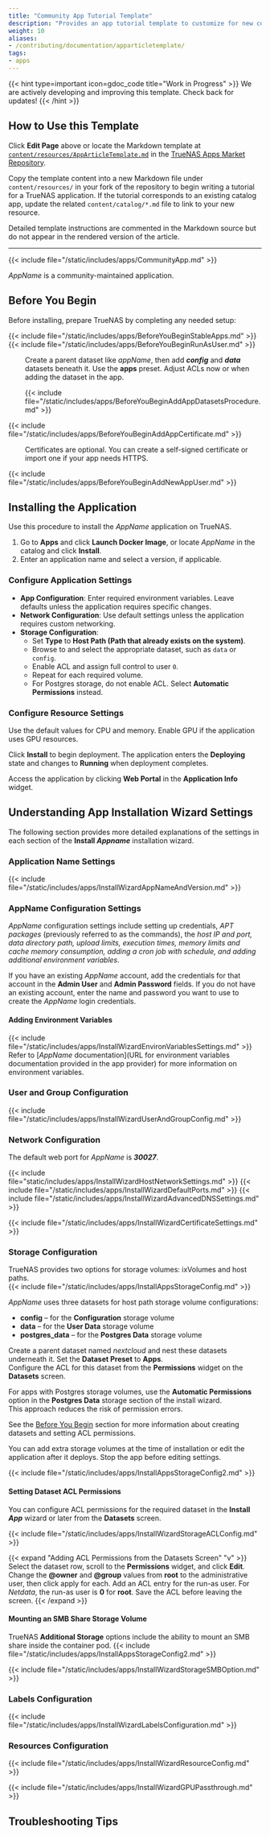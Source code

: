 ```yaml
---
title: "Community App Tutorial Template"
description: "Provides an app tutorial template to customize for new community-maintained app tutorials."
weight: 10
aliases:
- /contributing/documentation/apparticletemplate/
tags:
- apps
---
```


{{< hint type=important icon=gdoc_code title="Work in Progress" >}}
We are actively developing and improving this template.
Check back for updates!
{{< /hint >}}

## How to Use this Template

Click **Edit Page** above or locate the Markdown template at [`content/resources/AppArticleTemplate.md`](https://github.com/truenas/apps-web/blob/main/content/resources/AppArticleTemplate.md) in the [TrueNAS Apps Market Repository](https://github.com/truenas/apps-web).

Copy the template content into a new Markdown file under `content/resources/` in your fork of the repository to begin writing a tutorial for a TrueNAS application. If the tutorial corresponds to an existing catalog app, update the related `content/catalog/*.md` file to link to your new resource.

Detailed template instructions are commented in the Markdown source but do not appear in the rendered version of the article.

<!-- BEGIN GENERAL INSTRUCTIONS -->
<!-- Use this template as a guide when creating a new application tutorial.

Feel free to change standard article content by adding or removing sections to fit the app installation process.
Change the front matter <file>description:</file> parameter at the top of the article to suit the subject and content of the new tutorial.
Description text must not exceed 160 alphanumeric or special characters, including spaces between characters.
After updating content, delete commented-out sections providing instructions for using this template when they are no longer needed.
When documenting a **Community** train app, not delete any of the commented-out instructions in the COMMUNITY APP INTRO SNIPPETS section below. 

**Formatting Tips for Content Development**
Standard text emphasis:
* Apply **Bold** to UI elements seen on the screen, including field, button, and navigation option names, other descriptions, etc.
  Use double asterisks preceding and following the name or text string to make it bold.
  Do not use bold in code strings.

* Apply *Italics* to any variable.
  Use single asterisks preceding and following the name or text string to make it italics.
  If using a variable in a code example, use the HTML tags <i></i> and not the Markdown tags.

* Apply HTML file tags <file></file> when entering a path to a file or file name, for example <file>iso</file>.

* Apply HTML keyboard tags <kbd></kbd> to keys on a keyboard, such as <kbd>Enter</kbd>.

When entering commands, command strings, or code blocks:

* Apply backticks(`string`) or HTML <code>string</code> tags to format command strings or output.
  
* Apply HTML <code></code> tags to strings with variables.

  * Do not enclose variables in angle or square brackets as these can also be part of command syntax.

  * Do not enter variables in all caps unless the command requires entering the value in all caps.

To create a code block, either use three backticks on the line before and after the content block, or use the HTML code tags.

Refer to the [Contributing to Apps]({{< ref "/contributing/applications" >}}) article for more information on using the template. -->
<!-- /END GENERAL INSTRUCTIONS -->
---
<!-- BEGIN TEMPLATE -->

<!-- BEGIN FRONTMATTER -->
<!-- If creating a new app tutorial instead of modifying the existing frontmatter at the top of this template article, uncomment and include the following frontmatter, including the three hyphens (---) before and after the text.
Modify AppName and keywords to reflect the app you are documenting. Replace AppName with the name of the app you are documenting.
Leave weight undefined to allow for alphabetical sorting.
tags are search tags for internal Docs Hub searches.
keywords are search tags for the article to assist with Internet searches. -->
<!--
---
title: "APP_NAME Deployment"
description: "Provides installation instructions for the APP_NAME application in TrueNAS."
related_app: "/catalog/APP_NAME"
GeekdocShowEdit: true
geekdocEditPath: "edit/main/content/resources/FILE-NAME.md"
tags:
- apps
---
-->
<!-- /END FRONTMATTER -->

<!-- BEGIN COMMUNITY APP INTRO SNIPPETS -->
<!-- Include the following snippets and commented out instructions in all **Community** train app tutorials.
Choose to expose or comment out the CommunityPleaseExpand.md and CommunityPleaseImprove.md snippets as is applicable for the current tutorial. -->
<!-- DO NOT DELETE COMMUNITY APP INTRO SNIPPETS -->

{{< include file="/static/includes/apps/CommunityApp.md" >}}

<!-- Expose the following snippet if your suggested changes to this Community app documentation provide a complete installation tutorial. Leave exposed if you are proposing a partial expansion of the content, but further work is needed. -->
<!-- {{< include file="/static/includes/apps/CommunityPleaseExpand.md" >}}

<!-- Expose the following snippet if you suspect this Community app documentation is out of date, inaccurate, or needs further improvement -->
<!--{{< include file="/static/includes/apps/CommunityPleaseImprove.md" >}}-->
<!-- /END COMMUNITY APP INTRO SNIPPETS -->

*AppName* is a community-maintained application.
<!-- Enter a description of this app that includes common or specific uses for it. Also, include any links to documentation created by the application developer.
For example: 
*AppName* provides a [Quickstart Setup Guide](https://docs.appName/setup) with step-by-step instructions to help users create a *AppName* node. -->

## Before You Begin
<!-- Briefly list any steps required before installing the app.
Include things like setting up datasets, creating credentials, certificates, or accounts the app needs. Focus only on what’s essential.

Keep it short and app-specific. For example: -->

Before installing, prepare TrueNAS by completing any needed setup:

{{< include file="/static/includes/apps/BeforeYouBeginStableApps.md" >}}
{{< include file="/static/includes/apps/BeforeYouBeginRunAsUser.md" >}}

<!-- Dataset setup example -->
<p style="margin-left: 33px">Create a parent dataset like <i>appName</i>, then add <b><i>config</i></b> and <b><i>data</i></b> datasets beneath it.
Use the <b>apps</b> preset. Adjust ACLs now or when adding the dataset in the app.</p>

<div style="margin-left: 33px">{{< include file="/static/includes/apps/BeforeYouBeginAddAppDatasetsProcedure.md" >}}</div>

<!-- Add this only if needed -->
{{< include file="/static/includes/apps/BeforeYouBeginAddAppCertificate.md" >}}

<p style="margin-left: 33px">Certificates are optional. You can create a self-signed certificate or import one if your app needs HTTPS.</p>

{{< include file="/static/includes/apps/BeforeYouBeginAddNewAppUser.md" >}}

<!-- Add any extra prerequisites specific to your app here -->

## Installing the Application

Use this procedure to install the *AppName* application on TrueNAS.

1. Go to **Apps** and click **Launch Docker Image**, or locate *AppName* in the catalog and click **Install**.
2. Enter an application name and select a version, if applicable.

### Configure Application Settings

- **App Configuration**: Enter required environment variables. Leave defaults unless the application requires specific changes.
- **Network Configuration**: Use default settings unless the application requires custom networking.
- **Storage Configuration**:
  - Set **Type** to **Host Path (Path that already exists on the system)**.
  - Browse to and select the appropriate dataset, such as `data` or `config`.
  - Enable ACL and assign full control to user `0`.
  - Repeat for each required volume.
  - For Postgres storage, do not enable ACL. Select **Automatic Permissions** instead.

### Configure Resource Settings

Use the default values for CPU and memory. Enable GPU if the application uses GPU resources.

Click **Install** to begin deployment. The application enters the **Deploying** state and changes to **Running** when deployment completes.

Access the application by clicking **Web Portal** in the **Application Info** widget.

## Understanding App Installation Wizard Settings

The following section provides more detailed explanations of the settings in each section of the **Install *Appname*** installation wizard.
<!-- Customize these sections by adding all settings in each configuration section, and providing details on the settings including expected values to enter. 
Replace the *variables* with the appropriate name for the app, setting(s), dataset name(s), etc., in the following sections.
Refer to other updated tutorials for more examples of completing these sections. -->

### Application Name Settings

{{< include file="/static/includes/apps/InstallWizardAppNameAndVersion.md" >}}

### AppName Configuration Settings
<!-- Customize this section with the settings in the configuration section, and details on values to enter for each setting. -->
*AppName* configuration settings include setting up credentials, *APT packages* (previously referred to as the commands), the *host IP and port, data directory path, upload limits, execution times, memory limits and cache memory consumption, adding a cron job with schedule, and adding additional environment variables*.

If you have an existing *AppName* account, add the credentials for that account in the **Admin User** and **Admin Password** fields.
If you do not have an existing account, enter the name and password you want to use to create the *AppName* login credentials.

#### Adding Environment Variables

{{< include file="/static/includes/apps/InstallWizardEnvironVariablesSettings.md" >}}
Refer to [*AppName* documentation](URL for environment variables documentation provided in the app provider) for more information on environment variables.

<!-- Not all apps include the following section. If it does, include the following, customized for the app requirements. -->

### User and Group Configuration <!-- Optional section, include only if the Install Wizard has this section -->
<!-- replace the image path and name:
{{< trueimage src="/images/SCALE/Apps/InstallPlexUserAndGroupConfig.png" alt="Plex User and Group Configuration Settings" id="Plex User and Group Configuration Settings" >}} -->

{{< include file="/static/includes/apps/InstallWizardUserAndGroupConfig.md" >}}

### Network Configuration
The default web port for *AppName* is ***30027***.
<!-- include the snippets that apply. Remove those that do not apply to the settings in the app Network Configuration section. -->
{{< include file="static/includes/apps/InstallWizardHostNetworkSettings.md" >}}
{{< include file="/static/includes/apps/InstallWizardDefaultPorts.md" >}}
{{< include file="/static/includes/apps/InstallWizardAdvancedDNSSettings.md" >}}
<!-- include the certificate snippet where the Install wizard shows it, which is most likely in the Network Configuration section but could be in the AppName Configuration section in other tutorials -->
{{< include file="/static/includes/apps/InstallWizardCertificateSettings.md" >}}

### Storage Configuration
TrueNAS provides two options for storage volumes: ixVolumes and host paths.  
{{< include file="/static/includes/apps/InstallAppsStorageConfig.md" >}}

*AppName* uses three datasets for host path storage volume configurations:

* **config** – for the **Configuration** storage volume  
* **data** – for the **User Data** storage volume  
* **postgres_data** – for the **Postgres Data** storage volume

Create a parent dataset named *nextcloud* and nest these datasets underneath it. Set the **Dataset Preset** to **Apps**.  
Configure the ACL for this dataset from the **Permissions** widget on the **Datasets** screen.

For apps with Postgres storage volumes, use the **Automatic Permissions** option in the **Postgres Data** storage section of the install wizard.  
This approach reduces the risk of permission errors.

See the [Before You Begin](#before-you-begin) section for more information about creating datasets and setting ACL permissions.

You can add extra storage volumes at the time of installation or edit the application after it deploys. Stop the app before editing settings.

{{< include file="/static/includes/apps/InstallAppsStorageConfig2.md" >}}

#### Setting Dataset ACL Permissions
You can configure ACL permissions for the required dataset in the **Install *App*** wizard or later from the **Datasets** screen.

{{< include file="/static/includes/apps/InstallWizardStorageACLConfig.md" >}}

{{< expand "Adding ACL Permissions from the Datasets Screen" "v" >}}
Select the dataset row, scroll to the **Permissions** widget, and click **Edit**. Change the **@owner** and **@group** values from **root** to the administrative user, then click apply for each. Add an ACL entry for the run-as user. For *Netdata*, the run-as user is **0** for **root**. Save the ACL before leaving the screen.
{{< /expand >}}

#### Mounting an SMB Share Storage Volume

TrueNAS **Additional Storage** options include the ability to mount an SMB share inside the container pod.
{{< include file="/static/includes/apps/InstallAppsStorageConfig2.md" >}}

{{< include file="/static/includes/apps/InstallWizardStorageSMBOption.md" >}}

### Labels Configuration <!-- Optional section. Remove if not included in the install wizard.-->

{{< include file="/static/includes/apps/InstallWizardLabelsConfiguration.md" >}}

### Resources Configuration
<!-- replace the image with one for the app
{{< trueimage src="/images/SCALE/Apps/InstallNextcloudResourcesConfig.png" alt="Resources Configuration Settings" id="Resources Configuration Settings" >}} -->

{{< include file="/static/includes/apps/InstallWizardResourceConfig.md" >}}
<!-- include this snippet if the app Install wizard includes the GPU settings -->
{{< include file="/static/includes/apps/InstallWizardGPUPassthrough.md" >}}

## Troubleshooting Tips
<!-- include this section if you want to include tips to resolve known deployment issues -->

<!-- /END TEMPLATE -->

